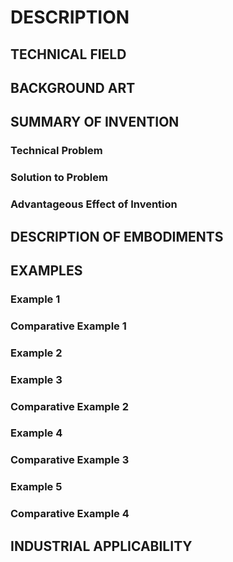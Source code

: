 # DESCRIPTION

## TECHNICAL FIELD

## BACKGROUND ART

## SUMMARY OF INVENTION

### Technical Problem

### Solution to Problem

### Advantageous Effect of Invention

## DESCRIPTION OF EMBODIMENTS

### <Fluorescence Emission Phenomenon>

### <Electrochemical Behavior>

### <Methyl Salicylate Sensor>

### <Method for Early Detection of Pathogen Infection in Crop>

## EXAMPLES

### Example 1

### Comparative Example 1

### Example 2

### Example 3

### Comparative Example 2

### Example 4

### Comparative Example 3

### Example 5

### Comparative Example 4

## INDUSTRIAL APPLICABILITY

